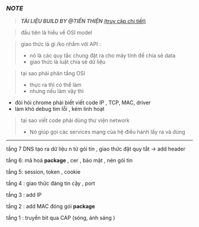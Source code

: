 ### ***NOTE***
> ***TÀI LIỆU BUILD BY @TIẾN THIỆN*** [(truy cập chi tiết)](https://tienthien196.github.io/ecosys.portfolioBNJ/)

>đầu tiên là hiểu về OSI model

> giao thức là gì /ko nhầm với API :
> - nó là các quy tắc chung đặt ra cho máy tính để chia sẽ data
> - giao thức là luật chia sẽ dữ liệu

> tại sao phải phân tầng OSI
> - thực ra thì có thể làm 
> - nhưng nếu làm vậy thì 
  - đòi hỏi chrome phải biết viết code  IP , TCP, MAC, driver 
  - làm khó debug tìm lỗi , kém linh hoạt 

> tại sao viết code phải dùng thư viện network
>- Nó giúp gọi các services mạng của  hệ điều hành lấy ra và dùng 

---
tầng 7
    DNS
    tạo ra dữ liệu n từ gói tin , 
    giao thức  đặt quy tắt -> add header 

tầng 6: 
    mã hoá __package__ , cer , bảo mật , nén gói tin 

tầng 5: 
    session, token , cookie

tầng 4 : 
    giao thức đáng tin cậy , port 

tầng 3 :
    add IP

tầng 2  :
    add MAC 
    đóng gói __package__

tầng 1 : 
    truyền bit qua CAP (sóng, ánh sáng )


